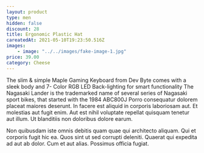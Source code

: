 ```yaml
---
layout: product
type: men
hidden: false
discount: 28
title: Ergonomic Plastic Hat
careatedAt: 2021-05-10T19:23:50.516Z
images:
    - image: "../../images/fake-image-1.jpg"
price: 39.00
category: Cheese
---
```

The slim & simple Maple Gaming Keyboard from Dev Byte comes with a sleek body and 7- Color RGB LED Back-lighting for smart functionality
The Nagasaki Lander is the trademarked name of several series of Nagasaki sport bikes, that started with the 1984 ABC800J
Porro consequatur dolorem placeat maiores deserunt. In facere est aliquid in corporis laboriosam aut. Et molestias aut fugit enim. Aut est nihil voluptate repellat quisquam tenetur aut illum. Ut blanditiis non doloribus dolore earum.
 Non quibusdam iste omnis debitis quam quae qui architecto aliquam. Qui et corporis fugit hic ea. Quos sint ut sed corrupti deleniti. Quaerat qui expedita ad aut ab dolor. Cum et aut alias. Possimus officia fugiat.
